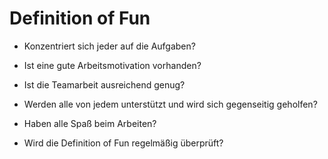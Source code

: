 # Definition of Fun
- Konzentriert sich jeder auf die Aufgaben?

- Ist eine gute Arbeitsmotivation vorhanden?

- Ist die Teamarbeit ausreichend genug?

- Werden alle von jedem unterstützt und wird sich gegenseitig geholfen?

- Haben alle Spaß beim Arbeiten?

- Wird die Definition of Fun regelmäßig überprüft?

